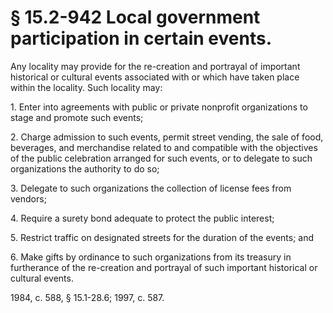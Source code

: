 # § 15.2-942 Local government participation in certain events.

<p>Any locality may provide for the re-creation and portrayal of important historical or cultural events associated with or which have taken place within the locality. Such locality may:</p><p>1. Enter into agreements with public or private nonprofit organizations to stage and promote such events;</p><p>2. Charge admission to such events, permit street vending, the sale of food, beverages, and merchandise related to and compatible with the objectives of the public celebration arranged for such events, or to delegate to such organizations the authority to do so;</p><p>3. Delegate to such organizations the collection of license fees from vendors;</p><p>4. Require a surety bond adequate to protect the public interest;</p><p>5. Restrict traffic on designated streets for the duration of the events; and</p><p>6. Make gifts by ordinance to such organizations from its treasury in furtherance of the re-creation and portrayal of such important historical or cultural events.</p><p>1984, c. 588, § 15.1-28.6; 1997, c. 587.</p>